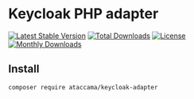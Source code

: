 # Keycloak PHP adapter

[![Latest Stable Version](https://poser.pugx.org/ataccama/keycloak-adapter/v/stable)](https://packagist.org/packages/ataccama/keycloak-adapter) [![Total Downloads](https://poser.pugx.org/ataccama/keycloak-adapter/downloads)](https://packagist.org/packages/ataccama/keycloak-adapter) [![License](https://poser.pugx.org/ataccama/keycloak-adapter/license)](https://packagist.org/packages/ataccama/keycloak-adapter) [![Monthly Downloads](https://poser.pugx.org/ataccama/keycloak-adapter/d/monthly)](https://packagist.org/packages/ataccama/keycloak-adapter)

## Install
`composer require ataccama/keycloak-adapter`